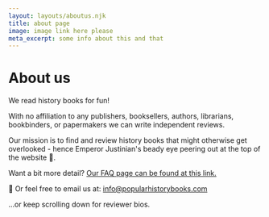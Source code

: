 ```yaml
---
layout: layouts/aboutus.njk
title: about page
image: image link here please
meta_excerpt: some info about this and that
---
```


# About us

We read history books for fun!

With no affiliation to any publishers, booksellers, authors, librarians, bookbinders, or papermakers we can write independent reviews.

Our mission is to find and review history books that might otherwise get overlooked - hence Emperor Justinian's beady eye peering out at the top of the website 🤨.

Want a bit more detail? [Our FAQ page can be found at this link.](https://popularhistorybooks.com/frequently-asked-questions/)

📧 Or feel free to email us at: <a href="mailto:info@popularhistorybooks.com">info@popularhistorybooks.com</a>

...or keep scrolling down for reviewer bios.
